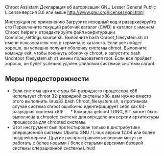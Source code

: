 Chroot Assistant
Декларация об авторизации
GNU Lesser General Public License версия 3.0 или выше
http://www.gnu.org/licenses/lgpl.html

Инструкция по применению
Загрузите исходный код и разархивируйте его
Переключите текущий рабочий каталог (CWD) в каталог с именем Chroot_helper и отредактируйте файл конфигурации Common_settings.source.sh.
Выполните bash Chroot_filesystem.sh от имени пользователя root в терминале каталога. Если все пойдет хорошо, он успешно получит оболочку системы chroot.
Выполните команду exit, чтобы покинуть оболочку chroot, и запустите bash Unchroot_filesystem.sh от имени пользователя root. Если все пройдет хорошо, он будет успешно удален файловой системой системы chroot.


Меры предосторожности
------------------
* Если система архитектуры 64-разрядного процессора x86 использует chroot 32-разрядной системы x86, вам нужно вместо этого выполнить linux32 bash Chroot_filesystem.sh, в противном случае система chroot ошибочно идентифицирует себя как 64-разрядная система x86!
     * Команда getconf LONG_BIT может быть выполнена в chrooted системе для определения версии архитектуры процессора для chrooted системы.
* Этот инструмент был протестирован только в дистрибутиве операционной системы Ubuntu GNU / Linux версии 12.04 или более поздней версии. Другие распространяемые версии могут не работать с более новыми / более старыми версиями базовой системы операционной системы Linux!
